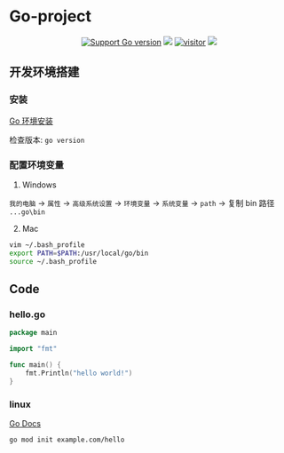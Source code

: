 # Go-project


<p align='center'>
<a href="https://go.dev"><img alt="Support Go version" src="https://img.shields.io/badge/Go-v1.18-26C2F0"></a>
<a href="https://github.com/coulsonzero/gopkg/blob/master/LICENSE" ><img src="https://img.shields.io/github/license/coulsonzero/gopkg?label=License"></a>
<a href="https://github.com/coulsonzero/gopkg"><img alt="visitor" src="https://visitor-badge.laobi.icu/badge?page_id=coulsonzero.go-project"></a>
<img src="https://img.shields.io/badge/Code%20rows-9416-success">

</p>




## 开发环境搭建

### 安装

[Go 环境安装](https://golang.google.cn/dl/)

检查版本: `go version`

### 配置环境变量

1. Windows

`我的电脑` -> `属性` -> `高级系统设置` -> `环境变量` -> `系统变量` -> `path` -> 复制 bin 路径 `...go\bin`

2. Mac

```sh
vim ~/.bash_profile
export PATH=$PATH:/usr/local/go/bin
source ~/.bash_profile
```

## Code

### hello.go

```go
package main

import "fmt"

func main() {
    fmt.Println("hello world!")
}
```

### linux

[Go Docs](https://golang.google.cn/doc/)

```
go mod init example.com/hello
```
